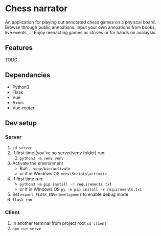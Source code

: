# Chess narrator
An application for playing out annotated chess games on a phyiscal board. 
Browse through public annoations. Input your own annoations from books, live events, ... 
Enjoy reenacting games as stories or for hands on analaysis.

## Features
TODO

## Dependancies 
- Python3
- Flask
- Vue
- Axios
- Vue-router

## Dev setup 
### Server
1. `cd server`
1. If first time (you've no server/venv folder) run:
    1. `python3 -m venv venv`
1. Activate the environment
    - Run `. venv/bin/activate`
    - or if in Windows OS `venv\Scripts\activate`
1. If first time run:
    - `python3 -m pip install -r requirements.txt` 
    - or if in WIndows OS `py -m pip install -r requirements.txt`
1. Set `export FLASK_ENV=development` to enable debug mode
1. `flask run`
### Client
1. In another terminal from project root `cd client`
1. `npm run serve`
